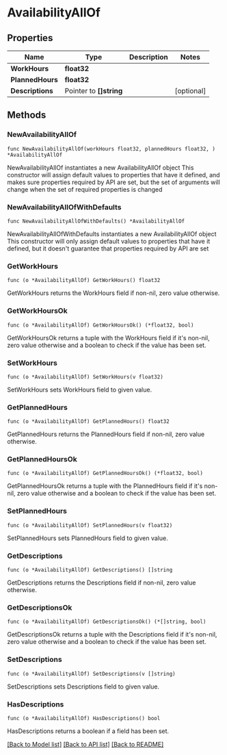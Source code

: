 # AvailabilityAllOf

## Properties

Name | Type | Description | Notes
------------ | ------------- | ------------- | -------------
**WorkHours** | **float32** |  | 
**PlannedHours** | **float32** |  | 
**Descriptions** | Pointer to **[]string** |  | [optional] 

## Methods

### NewAvailabilityAllOf

`func NewAvailabilityAllOf(workHours float32, plannedHours float32, ) *AvailabilityAllOf`

NewAvailabilityAllOf instantiates a new AvailabilityAllOf object
This constructor will assign default values to properties that have it defined,
and makes sure properties required by API are set, but the set of arguments
will change when the set of required properties is changed

### NewAvailabilityAllOfWithDefaults

`func NewAvailabilityAllOfWithDefaults() *AvailabilityAllOf`

NewAvailabilityAllOfWithDefaults instantiates a new AvailabilityAllOf object
This constructor will only assign default values to properties that have it defined,
but it doesn't guarantee that properties required by API are set

### GetWorkHours

`func (o *AvailabilityAllOf) GetWorkHours() float32`

GetWorkHours returns the WorkHours field if non-nil, zero value otherwise.

### GetWorkHoursOk

`func (o *AvailabilityAllOf) GetWorkHoursOk() (*float32, bool)`

GetWorkHoursOk returns a tuple with the WorkHours field if it's non-nil, zero value otherwise
and a boolean to check if the value has been set.

### SetWorkHours

`func (o *AvailabilityAllOf) SetWorkHours(v float32)`

SetWorkHours sets WorkHours field to given value.


### GetPlannedHours

`func (o *AvailabilityAllOf) GetPlannedHours() float32`

GetPlannedHours returns the PlannedHours field if non-nil, zero value otherwise.

### GetPlannedHoursOk

`func (o *AvailabilityAllOf) GetPlannedHoursOk() (*float32, bool)`

GetPlannedHoursOk returns a tuple with the PlannedHours field if it's non-nil, zero value otherwise
and a boolean to check if the value has been set.

### SetPlannedHours

`func (o *AvailabilityAllOf) SetPlannedHours(v float32)`

SetPlannedHours sets PlannedHours field to given value.


### GetDescriptions

`func (o *AvailabilityAllOf) GetDescriptions() []string`

GetDescriptions returns the Descriptions field if non-nil, zero value otherwise.

### GetDescriptionsOk

`func (o *AvailabilityAllOf) GetDescriptionsOk() (*[]string, bool)`

GetDescriptionsOk returns a tuple with the Descriptions field if it's non-nil, zero value otherwise
and a boolean to check if the value has been set.

### SetDescriptions

`func (o *AvailabilityAllOf) SetDescriptions(v []string)`

SetDescriptions sets Descriptions field to given value.

### HasDescriptions

`func (o *AvailabilityAllOf) HasDescriptions() bool`

HasDescriptions returns a boolean if a field has been set.


[[Back to Model list]](../README.md#documentation-for-models) [[Back to API list]](../README.md#documentation-for-api-endpoints) [[Back to README]](../README.md)


